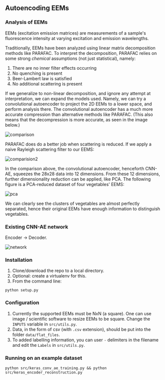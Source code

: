 ## Autoencoding EEMs


### Analysis of EEMs

EEMs (excitation emission matrices) are measurements of a sample's fluorescence intensity at varying excitation and emission wavelengths.

Traditionally, EEMs have been analyzed using linear matrix decomposition methods like PARAFAC. To interpret the decomposition, PARAFAC relies on some strong _chemical_ assumptions (not just statistical), namely:

1. There are no inner filter effects occurring
2. No quenching is present
3. Beer-Lambert law is satisfied
4. No additional scattering is present


If we generalize to non-linear decomposition, and ignore any attempt at interpretation, we can expand the models used. Namely, we can try a convolutional autoencoder to project the 2D EEMs to a lower space, and perform analysis there. The convolutional autoencoder has a much more accurate compression than alternative methods like PARAFAC. (This also means that the decompression is more accurate, as seen in the image below.)

![comparison](https://i.imgur.com/2t2CdT4.png)

PARAFAC does do a better job when scattering is reduced. If we apply a naive Rayleigh scattering filter to our EEMS:

![comparision2](https://i.imgur.com/XGMIzNn.png)


In the comparison above, the convolutional autoencoder, henceforth CNN-AE, squeezes the 28x28 data into 12 dimensions. From these 12 dimensions, further dimensionality reduction can be applied, like PCA. The following figure is a PCA-reduced dataset of four vegetables' EEMS:

![pca](https://i.imgur.com/AwDAdrV.png)

We can clearly see the clusters of vegetables are almost perfectly separated, hence their original EEMs have enough information to distinguish vegetables.


### Existing CNN-AE network

Encoder -> Decoder.


![network](https://i.imgur.com/FRYHunI.png)


### Installation

1. Clone/download the repo to a local directory.
2. Optional: create a virtualenv for this.
3. From the command line:
```
python setup.py
```

### Configuration

1. Currently the supported EEMs must be NxN (a square). One can use image / scientific software to resize EEMs to be square. Change the `INPUTS` variable in `src/utils.py`.
2. Data, in the form of csv (with `.csv` extension), should be put into the folder `data/flat_files`.
3. To added labelling information, you can user `-` delimiters in the filename and edit the `Labels` in `src/utils.py`.


### Running on an example dataset

```
python src/keras_conv_ae_training.py && python src/keras_encoder_reconstruction.py
```
